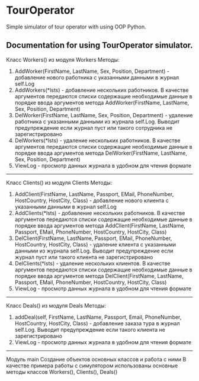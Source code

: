 # TourOperator
Simple simulator of tour operator with using OOP Python.

Documentation for using TourOperator simulator.
---
Класс Workers() из модуля Workers
Методы:
1. AddWorker(FirstName, LastName, Sex, Position, Department) - добавление нового работника с указанными данными в журнал self.Log
2. AddWorkers(*lsts) - добавление нескольких работников. В качестве аргументов передаются списки содержащие необходимые данные в порядке ввода аргументов метода AddWorker(FirstName, LastName, Sex, Position, Department)
3. DelWorker(FirstName, LastName, Sex, Position, Department) - удаление работника с указанными данными из журнала self.Log. Выводит предупреждение если журнал пуст или такого сотрудника не зарегистрировано
4. DelWorkers(*lsts) - удаление нескольких работников. В качестве аргументов передаются списки содержащие необходимые данные в порядке ввода аргументов метода DelWorker(FirstName, LastName, Sex, Position, Department)
5. ViewLog - просмотр данных журнала в удобном для чтения формате
---
Класс Clients() из модуля Clients
Методы:
1. AddClient(FirstName, LastName, Passport, EMail, PhoneNumber, HostCountry, HostCity, Class) - добавление нового клиента с указанными данными в журнал self.Log
2. AddClients(*lsts) - добавление нескольких работников. В качестве аргументов передаются списки содержащие необходимые данные в порядке ввода аргументов метода AddClient(FirstName, LastName, Passport, EMail, PhoneNumber, HostCountry, HostCity, Class)
3. DelClient(FirstName, LastName, Passport, EMail, PhoneNumber, HostCountry, HostCity, Class) - удаление клиента с указанными данными из журнала self.Log. Выводит предупреждение если журнал пуст или такого клиента не зарегистрировано
4. DelClients(*lsts) - удаление нескольких клиентов. В качестве аргументов передаются списки содержащие необходимые данные в порядке ввода аргументов метода DelClient(FirstName, LastName, Passport, EMail, PhoneNumber, HostCountry, HostCity, Class)
5. ViewLog - просмотр данных журнала в удобном для чтения формате
---
Класс Deals() из модуля Deals
Методы:
1. addDeal(self, FirstName, LastName, Passport, Email, PhoneNumber, HostCountry, HostCity, Class) - добавление заказа тура в журнал self.Log. Выводит предупреждение если такого клиента не зарегистрировано
2. ViewLog - просмотр данных журнала в удобном для чтения формате
---
Модуль main 
Создание объектов основных классов и работа с ними 
В качестве примера работы с симулятором использованы основные методы классов Workers(), Clients(), Deals()
